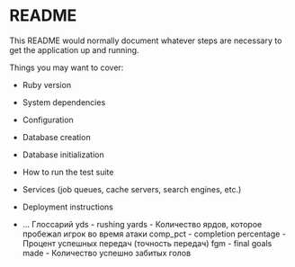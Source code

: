 # README

This README would normally document whatever steps are necessary to get the
application up and running.

Things you may want to cover:

* Ruby version

* System dependencies

* Configuration

* Database creation

* Database initialization

* How to run the test suite

* Services (job queues, cache servers, search engines, etc.)

* Deployment instructions

* ...
Глоссарий
yds - rushing yards - Количество ярдов, которое пробежал игрок во время атаки
comp_pct - completion percentage - Процент успешных передач (точность передач)
fgm - final goals made - Количество успешно забитых голов
